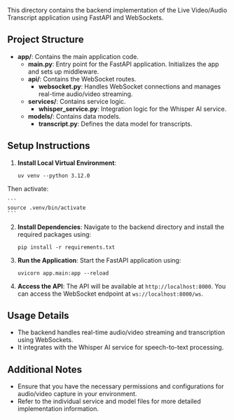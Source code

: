 This directory contains the backend implementation of the Live Video/Audio Transcript application using FastAPI and WebSockets.

## Project Structure

- **app/**: Contains the main application code.
  - **main.py**: Entry point for the FastAPI application. Initializes the app and sets up middleware.
  - **api/**: Contains the WebSocket routes.
    - **websocket.py**: Handles WebSocket connections and manages real-time audio/video streaming.
  - **services/**: Contains service logic.
    - **whisper_service.py**: Integration logic for the Whisper AI service.
  - **models/**: Contains data models.
    - **transcript.py**: Defines the data model for transcripts.

## Setup Instructions

1. **Install Local Virtual Environment**:
   ```
   uv venv --python 3.12.0
   ```

Then activate:

    ```
    source .venv/bin/activate
    ```

2. **Install Dependencies**:
   Navigate to the backend directory and install the required packages using:

   ```
   pip install -r requirements.txt
   ```

3. **Run the Application**:
   Start the FastAPI application using:

   ```
   uvicorn app.main:app --reload
   ```

4. **Access the API**:
   The API will be available at `http://localhost:8000`. You can access the WebSocket endpoint at `ws://localhost:8000/ws`.

## Usage Details

- The backend handles real-time audio/video streaming and transcription using WebSockets.
- It integrates with the Whisper AI service for speech-to-text processing.

## Additional Notes

- Ensure that you have the necessary permissions and configurations for audio/video capture in your environment.
- Refer to the individual service and model files for more detailed implementation information.
